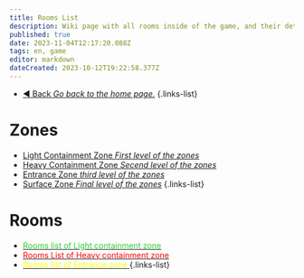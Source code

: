 ```yaml
---
title: Rooms List
description: Wiki page with all rooms inside of the game, and their detailed description.
published: true
date: 2023-11-04T12:17:20.088Z
tags: en, game
editor: markdown
dateCreated: 2023-10-12T19:22:58.377Z
---
```


- [:arrow_backward: Back *Go back to the home page.*](/en/home#single-playerco-op)
{.links-list}
# Zones
- [Light Containment Zone *First level of the zones*](/en/game/rooms/lcz)
- [Heavy Containment Zone *Secend level of the zones*](/en/game/rooms/hcz)
- [Entrance Zone *third level of the zones*](/en/game/rooms/ent)
- [Surface Zone *Final level of the zones*](/en/game/rooms/surface)
{.links-list}
# Rooms 
- [ <font color=#32CD32>Rooms list of Light containment zone</font> ](/en/game/rooms/lczr)
- [ <font color="#FF0000">Rooms List of Heavy containment zone</font>](/en/game/rooms/hczr)
- [<font color="#FFFF00">Rooms list of Entrance zone</font> ](/en/game/rooms/ezr)
{.links-list}
